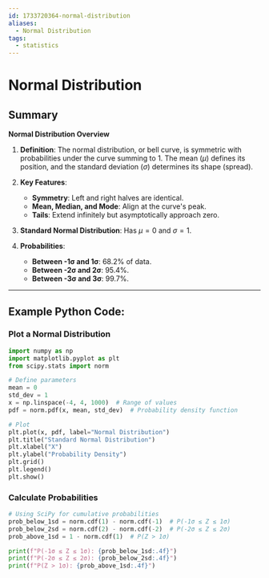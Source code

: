 ```yaml
---
id: 1733720364-normal-distribution
aliases:
  - Normal Distribution
tags:
  - statistics
---
```


# Normal Distribution

## Summary

**Normal Distribution Overview**

1. **Definition**: The normal distribution, or bell curve, is symmetric with probabilities under the curve summing to 1. The mean ($\mu$) defines its position, and the standard deviation ($\sigma$) determines its shape (spread).

2. **Key Features**:
   - **Symmetry**: Left and right halves are identical.
   - **Mean, Median, and Mode**: Align at the curve's peak.
   - **Tails**: Extend infinitely but asymptotically approach zero.

3. **Standard Normal Distribution**: Has $\mu = 0$ and $\sigma = 1$.

4. **Probabilities**:
   - **Between -1σ and 1σ**: $68.2\%$ of data.
   - **Between -2σ and 2σ**: $95.4\%$.
   - **Between -3σ and 3σ**: $99.7\%$.

---

## Example Python Code:

### Plot a Normal Distribution
```python
import numpy as np
import matplotlib.pyplot as plt
from scipy.stats import norm

# Define parameters
mean = 0
std_dev = 1
x = np.linspace(-4, 4, 1000)  # Range of values
pdf = norm.pdf(x, mean, std_dev)  # Probability density function

# Plot
plt.plot(x, pdf, label="Normal Distribution")
plt.title("Standard Normal Distribution")
plt.xlabel("X")
plt.ylabel("Probability Density")
plt.grid()
plt.legend()
plt.show()
```

### Calculate Probabilities
```python
# Using SciPy for cumulative probabilities
prob_below_1sd = norm.cdf(1) - norm.cdf(-1)  # P(-1σ ≤ Z ≤ 1σ)
prob_below_2sd = norm.cdf(2) - norm.cdf(-2)  # P(-2σ ≤ Z ≤ 2σ)
prob_above_1sd = 1 - norm.cdf(1)  # P(Z > 1σ)

print(f"P(-1σ ≤ Z ≤ 1σ): {prob_below_1sd:.4f}")
print(f"P(-2σ ≤ Z ≤ 2σ): {prob_below_2sd:.4f}")
print(f"P(Z > 1σ): {prob_above_1sd:.4f}")
```
